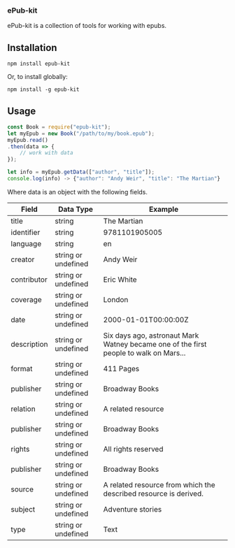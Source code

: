 ### ePub-kit

ePub-kit is a collection of tools for working with epubs.

## Installation

```npm install epub-kit```

Or, to install globally:

```npm install -g epub-kit```

## Usage
```javascript
const Book = require("epub-kit");
let myEpub = new Book("/path/to/my/book.epub");
myEpub.read()
.then(data => {
    // work with data
});

let info = myEpub.getData(["author", "title"]);
console.log(info) -> {"author": "Andy Weir", "title": "The Martian"}

```
Where data is an object with the following fields.

| Field         | Data Type          | Example        |
| ------------- |--------------------| ---------------|
| title         |string  |The Martian     |
| identifier    |string |9781101905005   |
| language      |string  |en              |
| creator       |string or undefined |Andy Weir       |
| contributor   |string or undefined |Eric White      |
| coverage      |string or undefined |London          |
| date          |string or undefined |2000-01-01T00:00:00Z            |
| description   |string or undefined |Six days ago, astronaut Mark Watney became one of the first people to walk on Mars...       |
| format       |string or undefined |411 Pages      |
| publisher       |string or undefined |Broadway Books       |
| relation       |string or undefined |A related resource        |
| publisher       |string or undefined |Broadway Books       |
| rights       |string or undefined |All rights reserved       |
| publisher       |string or undefined |Broadway Books       |
| source       |string or undefined |A related resource from which the described resource is derived.|
| subject       |string or undefined |Adventure stories       |
| type       |string or undefined |Text |


